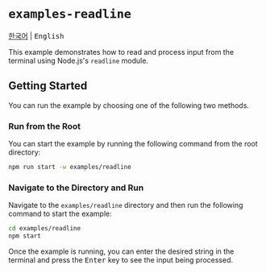# `examples-readline`

<kbd>[한국어](README.md)</kbd> | <kbd>English</kbd>

This example demonstrates how to read and process input from the terminal using Node.js's `readline` module.

## Getting Started

You can run the example by choosing one of the following two methods.

### Run from the Root

You can start the example by running the following command from the root directory:

```sh
npm run start -w examples/readline
```

### Navigate to the Directory and Run

Navigate to the `examples/readline` directory and then run the following command to start the example:

```sh
cd examples/readline
npm start
```

Once the example is running, you can enter the desired string in the terminal and press the <kbd>Enter</kbd> key to see the input being processed.
